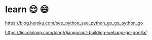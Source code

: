 # learn 😌 😄

https://blog.heroku.com/see_python_see_python_go_go_python_go

https://lincolnloop.com/blog/djangonaut-building-webapp-go-gorilla/

